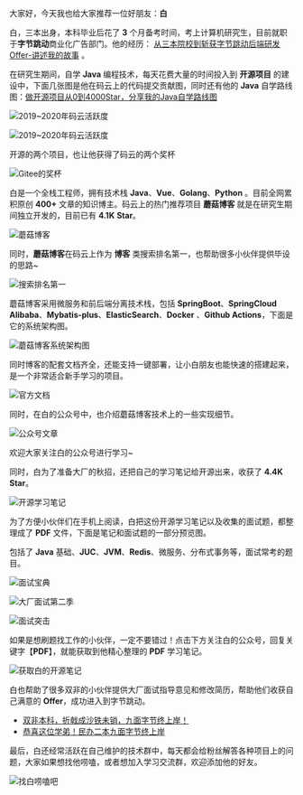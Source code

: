 大家好，今天我也给大家推荐一位好朋友：**白**

白，三本出身，本科毕业后花了 **3** 个月备考时间，考上计算机研究生，目前就职于**字节跳动**商业化广告部门。他的经历： [从三本院校到斩获字节跳动后端研发Offer-讲述我的故事](https://mp.weixin.qq.com/s/c4rR_aWpmNNFGn-mZBLWYg) 。

在研究生期间，自学 **Java** 编程技术，每天花费大量的时间投入到 **开源项目** 的建设中，下面几张图是他在码云上的代码提交贡献图，同时还有他的 **Java** 自学路线图：[做开源项目从0到4000Star，分享我的Java自学路线图](https://mp.weixin.qq.com/s/c4rR_aWpmNNFGn-mZBLWYg)

![2019~2020年码云活跃度](images/image-20211212222016936.png)

![2019~2020年码云活跃度](images/image-20211212222033059.png)

开源的两个项目，也让他获得了码云的两个奖杯

![Gitee的奖杯](images/image-20211213084120345.png)

白是一个全栈工程师，拥有技术栈 **Java**、**Vue**、**Golang**、**Python** 。目前全网累积原创 **400+** 文章的知识博主。码云上的热门推荐项目  **蘑菇博客** 就是在研究生期间独立开发的，目前已有 **4.1K** **Star**。

![蘑菇博客](images/image-20211212222609401.png)

同时，**蘑菇博客**在码云上作为 **博客** 类搜索排名第一，也帮助很多小伙伴提供毕设的思路~

![搜索排名第一](images/image-20211212223505216.png)

蘑菇博客采用微服务和前后端分离技术栈，包括 **SpringBoot**、**SpringCloud Alibaba**、**Mybatis-plus**、**ElasticSearch**、**Docker** 、**Github Actions**，下面是它的系统架构图。

![蘑菇博客系统架构图](images/server.jpg)

同时博客的配套文档齐全，还能支持一键部署，让小白朋友也能快速的搭建起来，是一个非常适合新手学习的项目。

![官方文档](images/image-20211212223423702.png)

同时，在白的公众号中，也介绍蘑菇博客技术上的一些实现细节。

![公众号文章](images/image-20211213083209694.png)

欢迎大家关注白的公众号进行学习~



同时，白为了准备大厂的秋招，还把自己的学习笔记给开源出来，收获了 **4.4K** **Star**。

![开源学习笔记](images/image-20211212223901968.png)

为了方便小伙伴们在手机上阅读，白把这份开源学习笔记以及收集的面试题，都整理成了 **PDF** 文件，下面是笔记和面试题的一部分预览图。

包括了 **Java** 基础、**JUC**、**JVM**、**Redis**、微服务、分布式事务等，面试常考的题目。

![面试宝典](images/image-20211212224843962.png)

![大厂面试第二季](images/image-20211212225050776.png)

![面试突击](images/image-20211212225211955.png)

如果是想刷题找工作的小伙伴，一定不要错过！点击下方关注白的公众号，回复关键字【**PDF**】，就能获取到他精心整理的 **PDF** 学习笔记。

![获取白的开源笔记](https://gitee.com/moxi159753/LearningNotes/raw/master/doc/images/qq/%E8%8E%B7%E5%8F%96PDF.jpg)

白也帮助了很多双非的小伙伴提供大厂面试指导意见和修改简历，帮助他们收获自己满意的 **Offer**，成功进入到字节跳动。

- [双非本科，折戟成沙铁未销，九面字节终上岸！](https://mp.weixin.qq.com/s/SRf2f8wFFyjz2BUUXD_pmg)
- [恭喜这位学弟！民办二本九面字节终上岸](https://mp.weixin.qq.com/s/mE8AjQdQP8cgsWPVUbLBHA)

最后，白还经常活跃在自己维护的技术群中，每天都会给粉丝解答各种项目上的问题，大家如果想找他唠嗑，或者想加入学习交流群，欢迎添加他的好友。

![找白唠嗑吧](images/image-20211212233442643.png)